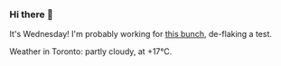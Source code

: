 ### Hi there :wave:

It's Wednesday! I'm probably working for [this bunch](https://github.com/kohofinancial), de-flaking a test.

Weather in Toronto: partly cloudy, at +17°C.
